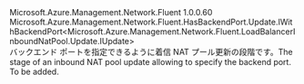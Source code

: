 <Type Name="IWithBackendPort" FullName="Microsoft.Azure.Management.Network.Fluent.LoadBalancerInboundNatPool.Update.IWithBackendPort">
  <TypeSignature Language="C#" Value="public interface IWithBackendPort : Microsoft.Azure.Management.Network.Fluent.HasBackendPort.Update.IWithBackendPort&lt;Microsoft.Azure.Management.Network.Fluent.LoadBalancerInboundNatPool.Update.IUpdate&gt;" />
  <TypeSignature Language="ILAsm" Value=".class public interface auto ansi abstract IWithBackendPort implements class Microsoft.Azure.Management.Network.Fluent.HasBackendPort.Update.IWithBackendPort`1&lt;class Microsoft.Azure.Management.Network.Fluent.LoadBalancerInboundNatPool.Update.IUpdate&gt;" />
  <TypeSignature Language="DocId" Value="T:Microsoft.Azure.Management.Network.Fluent.LoadBalancerInboundNatPool.Update.IWithBackendPort" />
  <TypeSignature Language="VB.NET" Value="Public Interface IWithBackendPort&#xA;Implements IWithBackendPort(Of IUpdate)" />
  <TypeSignature Language="F#" Value="type IWithBackendPort = interface&#xA;    interface IWithBackendPort&lt;IUpdate&gt;" />
  <AssemblyInfo>
    <AssemblyName>Microsoft.Azure.Management.Network.Fluent</AssemblyName>
    <AssemblyVersion>1.0.0.60</AssemblyVersion>
  </AssemblyInfo>
  <Interfaces>
    <Interface>
      <InterfaceName>Microsoft.Azure.Management.Network.Fluent.HasBackendPort.Update.IWithBackendPort&lt;Microsoft.Azure.Management.Network.Fluent.LoadBalancerInboundNatPool.Update.IUpdate&gt;</InterfaceName>
    </Interface>
  </Interfaces>
  <Docs>
    <summary>
            <span data-ttu-id="94738-101">バックエンド ポートを指定できるように着信 NAT プール更新の段階です。</span><span class="sxs-lookup"><span data-stu-id="94738-101">The stage of an inbound NAT pool update allowing to specify the backend port.</span></span>
            </summary>
    <remarks>To be added.</remarks>
  </Docs>
  <Members />
</Type>